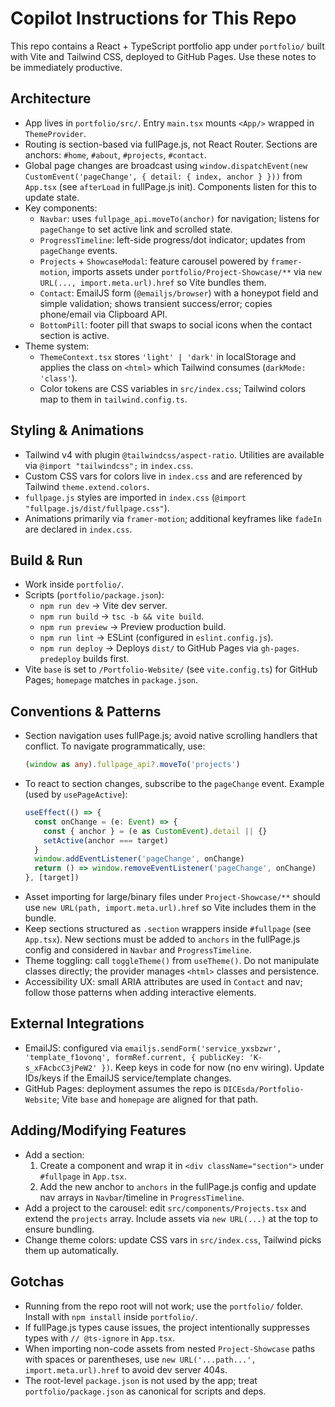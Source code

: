 # Copilot Instructions for This Repo

This repo contains a React + TypeScript portfolio app under `portfolio/` built with Vite and Tailwind CSS, deployed to GitHub Pages. Use these notes to be immediately productive.

## Architecture
- App lives in `portfolio/src/`. Entry `main.tsx` mounts `<App/>` wrapped in `ThemeProvider`.
- Routing is section-based via fullPage.js, not React Router. Sections are anchors: `#home`, `#about`, `#projects`, `#contact`.
- Global page changes are broadcast using `window.dispatchEvent(new CustomEvent('pageChange', { detail: { index, anchor } }))` from `App.tsx` (see `afterLoad` in fullPage.js init). Components listen for this to update state.
- Key components:
  - `Navbar`: uses `fullpage_api.moveTo(anchor)` for navigation; listens for `pageChange` to set active link and scrolled state.
  - `ProgressTimeline`: left-side progress/dot indicator; updates from `pageChange` events.
  - `Projects` + `ShowcaseModal`: feature carousel powered by `framer-motion`, imports assets under `portfolio/Project-Showcase/**` via `new URL(..., import.meta.url).href` so Vite bundles them.
  - `Contact`: EmailJS form (`@emailjs/browser`) with a honeypot field and simple validation; shows transient success/error; copies phone/email via Clipboard API.
  - `BottomPill`: footer pill that swaps to social icons when the contact section is active.
- Theme system:
  - `ThemeContext.tsx` stores `'light' | 'dark'` in localStorage and applies the class on `<html>` which Tailwind consumes (`darkMode: 'class'`).
  - Color tokens are CSS variables in `src/index.css`; Tailwind colors map to them in `tailwind.config.ts`.

## Styling & Animations
- Tailwind v4 with plugin `@tailwindcss/aspect-ratio`. Utilities are available via `@import "tailwindcss";` in `index.css`.
- Custom CSS vars for colors live in `index.css` and are referenced by Tailwind `theme.extend.colors`.
- `fullpage.js` styles are imported in `index.css` (`@import "fullpage.js/dist/fullpage.css"`).
- Animations primarily via `framer-motion`; additional keyframes like `fadeIn` are declared in `index.css`.

## Build & Run
- Work inside `portfolio/`.
- Scripts (`portfolio/package.json`):
  - `npm run dev` → Vite dev server.
  - `npm run build` → `tsc -b && vite build`.
  - `npm run preview` → Preview production build.
  - `npm run lint` → ESLint (configured in `eslint.config.js`).
  - `npm run deploy` → Deploys `dist/` to GitHub Pages via `gh-pages`. `predeploy` builds first.
- Vite `base` is set to `/Portfolio-Website/` (see `vite.config.ts`) for GitHub Pages; `homepage` matches in `package.json`.

## Conventions & Patterns
- Section navigation uses fullPage.js; avoid native scrolling handlers that conflict. To navigate programmatically, use:
  ```ts
  (window as any).fullpage_api?.moveTo('projects')
  ```
- To react to section changes, subscribe to the `pageChange` event. Example (used by `usePageActive`):
  ```ts
  useEffect(() => {
    const onChange = (e: Event) => {
      const { anchor } = (e as CustomEvent).detail || {}
      setActive(anchor === target)
    }
    window.addEventListener('pageChange', onChange)
    return () => window.removeEventListener('pageChange', onChange)
  }, [target])
  ```
- Asset importing for large/binary files under `Project-Showcase/**` should use `new URL(path, import.meta.url).href` so Vite includes them in the bundle.
- Keep sections structured as `.section` wrappers inside `#fullpage` (see `App.tsx`). New sections must be added to `anchors` in the fullPage.js config and considered in `Navbar` and `ProgressTimeline`.
- Theme toggling: call `toggleTheme()` from `useTheme()`. Do not manipulate classes directly; the provider manages `<html>` classes and persistence.
- Accessibility UX: small ARIA attributes are used in `Contact` and nav; follow those patterns when adding interactive elements.

## External Integrations
- EmailJS: configured via `emailjs.sendForm('service_yxsbzwr', 'template_f1ovonq', formRef.current, { publicKey: 'K-s_xFAcbcC3jPeW2' })`. Keep keys in code for now (no env wiring). Update IDs/keys if the EmailJS service/template changes.
- GitHub Pages: deployment assumes the repo is `DICEsda/Portfolio-Website`; Vite `base` and `homepage` are aligned for that path.

## Adding/Modifying Features
- Add a section:
  1) Create a component and wrap it in `<div className="section">` under `#fullpage` in `App.tsx`.
  2) Add the new anchor to `anchors` in the fullPage.js config and update nav arrays in `Navbar`/timeline in `ProgressTimeline`.
- Add a project to the carousel: edit `src/components/Projects.tsx` and extend the `projects` array. Include assets via `new URL(...)` at the top to ensure bundling.
- Change theme colors: update CSS vars in `src/index.css`, Tailwind picks them up automatically.

## Gotchas
- Running from the repo root will not work; use the `portfolio/` folder. Install with `npm install` inside `portfolio/`.
- If fullPage.js types cause issues, the project intentionally suppresses types with `// @ts-ignore` in `App.tsx`.
- When importing non-code assets from nested `Project-Showcase` paths with spaces or parentheses, use `new URL('...path...', import.meta.url).href` to avoid dev server 404s.
- The root-level `package.json` is not used by the app; treat `portfolio/package.json` as canonical for scripts and deps.

